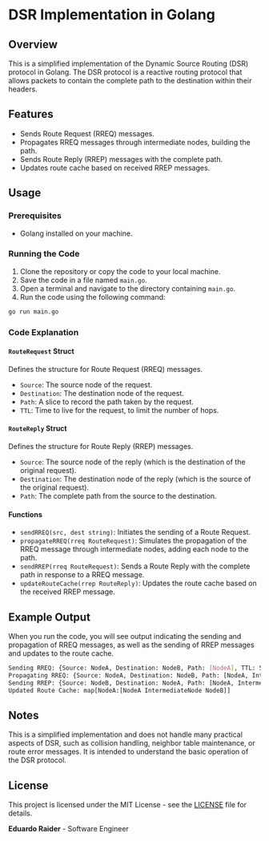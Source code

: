 # DSR Implementation in Golang

## Overview

This is a simplified implementation of the Dynamic Source Routing (DSR) protocol in Golang. The DSR protocol is a reactive routing protocol that allows packets to contain the complete path to the destination within their headers.

## Features

- Sends Route Request (RREQ) messages.
- Propagates RREQ messages through intermediate nodes, building the path.
- Sends Route Reply (RREP) messages with the complete path.
- Updates route cache based on received RREP messages.

## Usage

### Prerequisites

- Golang installed on your machine.

### Running the Code

1. Clone the repository or copy the code to your local machine.
2. Save the code in a file named `main.go`.
3. Open a terminal and navigate to the directory containing `main.go`.
4. Run the code using the following command:

```sh
go run main.go
```

### Code Explanation

#### `RouteRequest` Struct

Defines the structure for Route Request (RREQ) messages.

- `Source`: The source node of the request.
- `Destination`: The destination node of the request.
- `Path`: A slice to record the path taken by the request.
- `TTL`: Time to live for the request, to limit the number of hops.

#### `RouteReply` Struct

Defines the structure for Route Reply (RREP) messages.

- `Source`: The source node of the reply (which is the destination of the original request).
- `Destination`: The destination node of the reply (which is the source of the original request).
- `Path`: The complete path from the source to the destination.

#### Functions

- `sendRREQ(src, dest string)`: Initiates the sending of a Route Request.
- `propagateRREQ(rreq RouteRequest)`: Simulates the propagation of the RREQ message through intermediate nodes, adding each node to the path.
- `sendRREP(rreq RouteRequest)`: Sends a Route Reply with the complete path in response to a RREQ message.
- `updateRouteCache(rrep RouteReply)`: Updates the route cache based on the received RREP message.

## Example Output

When you run the code, you will see output indicating the sending and propagation of RREQ messages, as well as the sending of RREP messages and updates to the route cache.

```sh
Sending RREQ: {Source: NodeA, Destination: NodeB, Path: [NodeA], TTL: 5}
Propagating RREQ: {Source: NodeA, Destination: NodeB, Path: [NodeA, IntermediateNode], TTL: 4}
Sending RREP: {Source: NodeB, Destination: NodeA, Path: [NodeA, IntermediateNode, NodeB]}
Updated Route Cache: map[NodeA:[NodeA IntermediateNode NodeB]]
```

## Notes

This is a simplified implementation and does not handle many practical aspects of DSR, such as collision handling, neighbor table maintenance, or route error messages. It is intended to understand the basic operation of the DSR protocol.


## License

This project is licensed under the MIT License - see the [LICENSE](LICENSE) file for details.

**Eduardo Raider** - Software Engineer